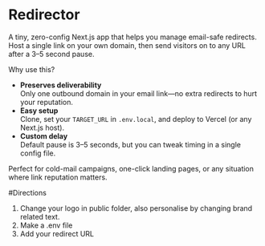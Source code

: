 # Redirector

A tiny, zero-config Next.js app that helps you manage email-safe redirects.  
Host a single link on your own domain, then send visitors on to any URL after a 3–5 second pause.  

Why use this?  
- **Preserves deliverability**  
  Only one outbound domain in your email link—no extra redirects to hurt your reputation.  
- **Easy setup**  
  Clone, set your `TARGET_URL` in `.env.local`, and deploy to Vercel (or any Next.js host).  
- **Custom delay**  
  Default pause is 3–5 seconds, but you can tweak timing in a single config file.  

Perfect for cold-mail campaigns, one-click landing pages, or any situation where link reputation matters.


#Directions

1. Change your logo in public folder, also personalise by changing brand related text.
2. Make a .env file
3. Add your redirect URL